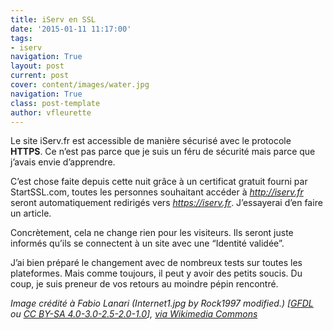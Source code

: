 ```yaml
---
title: iServ en SSL
date: '2015-01-11 11:17:00'
tags:
- iserv
navigation: True
layout: post
current: post
cover: content/images/water.jpg
navigation: True
class: post-template
author: vfleurette
---
```


Le site iServ.fr est accessible de manière sécurisé avec le protocole **HTTPS**. Ce n’est pas parce que je suis un féru de sécurité mais parce que j’avais envie d’apprendre.

C’est chose faite depuis cette nuit grâce à un certificat gratuit fourni par StartSSL.com, toutes les personnes souhaitant accéder à *http://iserv.fr* seront automatiquement redirigés vers *https://iserv.fr*. J’essayerai d’en faire un article.

Concrètement, cela ne change rien pour les visiteurs. Ils seront juste informés qu’ils se connectent à un site avec une “Identité validée”.

J’ai bien préparé le changement avec de nombreux tests sur toutes les plateformes. Mais comme toujours, il peut y avoir des petits soucis. Du coup, je suis preneur de vos retours au moindre pépin rencontré.



*Image crédité à Fabio Lanari (Internet1.jpg by Rock1997 modified.) [<a href="http://www.gnu.org/copyleft/fdl.html">GFDL</a> ou <a href="https://creativecommons.org/licenses/by-sa/4.0-3.0-2.5-2.0-1.0">CC BY-SA 4.0-3.0-2.5-2.0-1.0</a>], <a href="https://commons.wikimedia.org/wiki/File%3AInternet2.jpg">via Wikimedia Commons</a>*